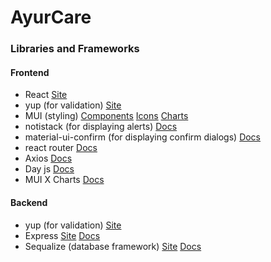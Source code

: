 # AyurCare

### Libraries and Frameworks

#### Frontend

- React  [Site](react.dev)
- yup (for validation) [Site](https://github.com/jquense/yup)
- MUI (styling) [Components](https://mui.com/material-ui/all-components/) [Icons](https://mui.com/material-ui/material-icons/) [Charts](https://mui.com/x/react-charts/)
- notistack (for displaying alerts) [Docs](https://notistack.com/api-reference)
- material-ui-confirm (for displaying confirm dialogs) [Docs](https://www.npmjs.com/package/material-ui-confirm)
- react router [Docs](https://reactrouter.com/en/main)
- Axios [Docs](https://axios-http.com/)
- Day js [Docs](https://day.js.org/docs/en/installation/installation)
- MUI X Charts [Docs](https://mui.com/x/react-charts/)

#### Backend

- yup (for validation) [Site](https://github.com/jquense/yup)
- Express [Site](https://expressjs.com/) [Docs](https://expressjs.com/en/5x/api.html)
- Sequalize (database framework) [Site](https://sequelize.org/) [Docs](https://sequelize.org/api/v6/identifiers)
